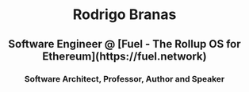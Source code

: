 <h1 align="center">Rodrigo Branas</h1>
<h2 align="center">Software Engineer @ [Fuel - The Rollup OS for Ethereum](https://fuel.network)</h2>
<h3 align="center">Software Architect, Professor, Author and Speaker</h3>

